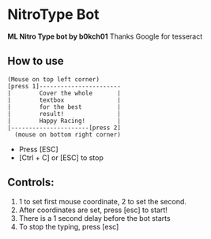 # NitroType Bot

**ML Nitro Type bot by b0kch01**
Thanks Google for tesseract


## How to use

```
(Mouse on top left corner)
[press 1]-----------------------
|        Cover the whole       |
|        textbox               |
|        for the best          |
|        result!               |
|        Happy Racing!         |
|----------------------[press 2]
  (mouse on bottom right corner)
```

- Press [ESC]
- [Ctrl + C] or [ESC] to stop


## Controls: 
1. 1 to set first mouse coordinate, 2 to set the second.
2. After coordinates are set, press [esc] to start! 			
3. There is a 1 second delay before the bot starts	
4. To stop the typing, press [esc]